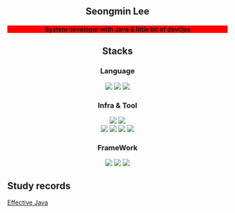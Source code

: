 <div align=center>
  <h2>Seongmin Lee</h2>
  
</div>
<div align=center style='background-color: red'>
  <div style="background-color: red;"><h4>System developer with Java & little bit of devOps</h4></div>
</div>
  <div align=center>
<h2>Stacks</h2>
  <h3>Language</h3>
  <img src="https://img.shields.io/badge/java-007396?style=for-the-badge&logo=java&logoColor=white">
  <img src="https://img.shields.io/badge/JavaScript-F7DF1E?style=for-the-badge&logo=JavaScript&logoColor=black">
  <img src="https://img.shields.io/badge/Go-00ADD8?style=for-the-badge&logo=Go&logoColor=white">
  </div>

 <div align=center>
   <h3>Infra & Tool</h3>
  <img src="https://img.shields.io/badge/Linux-FCC624?style=for-the-badge&logo=Linux&logoColor=black">
  <img src="https://img.shields.io/badge/Apache Tomcat-F8DC75?style=for-the-badge&logo=ApacheTomcat&logoColor=black">
    <br>
  <img src="https://img.shields.io/badge/Kubernetes-326CE5?style=for-the-badge&logo=Kubernetes&logoColor=white">
   <img src="https://img.shields.io/badge/Docker-2496ED?style=for-the-badge&logo=Docker&logoColor=white">
  <img src="https://img.shields.io/badge/AWS-232F3E?style=for-the-badge&logo=AmazonAWS&logoColor=white">
  <img src="https://img.shields.io/badge/OpenShift-EE0000?style=for-the-badge&logo=RedHatOpenShift&logoColor=white">
  </div>
  <div align=center>
  <h3>FrameWork</h3>
     <img src="https://img.shields.io/badge/netty-232F3E?style=for-the-badge&logo=netty&logoColor=white">
  <img src="https://img.shields.io/badge/spring-6DB33F?style=for-the-badge&logo=spring&logoColor=white">
  <img src="https://img.shields.io/badge/springboot-6DB33F?style=for-the-badge&logo=springboot&logoColor=white">
  </div>

  
  ## Study records
  [Effective Java](https://www.notion.so/Team-study-record-744cc393a3384be58f9d21c1429f2726?pvs=4)
  
